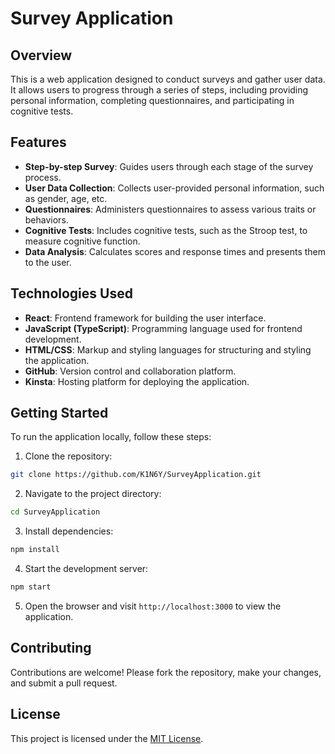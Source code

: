 # Survey Application

## Overview

This is a web application designed to conduct surveys and gather user data. It allows users to progress through a series of steps, including providing personal information, completing questionnaires, and participating in cognitive tests.

## Features

- **Step-by-step Survey**: Guides users through each stage of the survey process.
- **User Data Collection**: Collects user-provided personal information, such as gender, age, etc.
- **Questionnaires**: Administers questionnaires to assess various traits or behaviors.
- **Cognitive Tests**: Includes cognitive tests, such as the Stroop test, to measure cognitive function.
- **Data Analysis**: Calculates scores and response times and presents them to the user.

## Technologies Used

- **React**: Frontend framework for building the user interface.
- **JavaScript (TypeScript)**: Programming language used for frontend development.
- **HTML/CSS**: Markup and styling languages for structuring and styling the application.
- **GitHub**: Version control and collaboration platform.
- **Kinsta**: Hosting platform for deploying the application.

## Getting Started

To run the application locally, follow these steps:

1. Clone the repository:

```bash
git clone https://github.com/K1N6Y/SurveyApplication.git
```

2. Navigate to the project directory:

```bash
cd SurveyApplication
```

3. Install dependencies:

```bash
npm install
```

4. Start the development server:

```bash
npm start
```

5. Open the browser and visit `http://localhost:3000` to view the application.

## Contributing

Contributions are welcome! Please fork the repository, make your changes, and submit a pull request.

## License

This project is licensed under the [MIT License](LICENSE).
